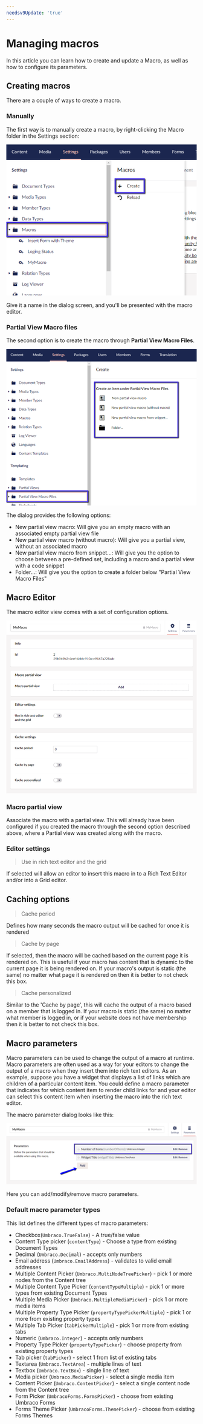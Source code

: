 ```yaml
---
needsv9Update: 'true'
---
```


# Managing macros

In this article you can learn how to create and update a Macro, as well as how to configure its parameters.

## Creating macros

There are a couple of ways to create a macro.

### Manually

The first way is to manually create a macro, by right-clicking the Macro folder in the Settings section:

![Create macro](images/create-macro-tree-8.png)

Give it a name in the dialog screen, and you'll be presented with the macro editor.

### Partial View Macro files

The second option is to create the macro through **Partial View Macro Files**.

![Partial View Macro files dialog](images/partial-view-macro-files-8.png)

The dialog provides the following options:

* New partial view macro: Will give you an empty macro with an associated empty partial view file
* New partial view macro (without macro): Will give you a partial view, without an associated macro
* New partial view macro from snippet...: Will give you the option to choose between a pre-defined set, including a macro and a partial view with a code snippet
* Folder...: Will give you the option to create a folder below "Partial View Macro Files"

## Macro Editor

The macro editor view comes with a set of configuration options.

![Macro editor](images/macro-editor-8.png)

### Macro partial view

Associate the macro with a partial view. This will already have been configured if you created the macro through the second option described above, where a Partial view was created along with the macro.

### Editor settings

> Use in rich text editor and the grid

If selected will allow an editor to insert this macro in to a Rich Text Editor and/or into a Grid editor.

## Caching options

> Cache period

Defines how many seconds the macro output will be cached for once it is rendered

> Cache by page

If selected, then the macro will be cached based on the current page it is rendered on. This is useful if your macro has content that is dynamic to the current page it is being rendered on. If your macro's output is static (the same) no matter what page it is rendered on then it is better to not check this box.

> Cache personalized

Similar to the 'Cache by page', this will cache the output of a macro based on a member that is logged in. If your macro is static (the same) no matter what member is logged in, or if your website does not have membership then it is better to not check this box.

## Macro parameters

Macro parameters can be used to change the output of a macro at runtime. Macro parameters are often used as a way for your editors to change the output of a macro when they insert them into rich text editors. As an example, suppose you have a widget that displays a list of links which are children of a particular content item. You could define a macro parameter that indicates for which content item to render child links for and your editor can select this content item when inserting the macro into the rich text editor.

The macro parameter dialog looks like this:

![Macro editor](images/macro-parameters-v8.png)

Here you can add/modify/remove macro parameters.

### Default macro parameter types

This list defines the different types of macro parameters:

* Checkbox(`Umbraco.TrueFalse`) - A true/false value
* Content Type picker (`contentType`) - Choose a type from existing Document Types
* Decimal (`Umbraco.Decimal`) - accepts only numbers
* Email address (`Umbraco.EmailAddress`) - validates to valid email addresses
* Multiple Content Picker (`Umbraco.MultiNodeTreePicker`) - pick 1 or more nodes from the Content tree
* Multiple Content Type Picker (`contentTypeMultiple`) - pick 1 or more types from existing Document Types
* Multiple Media Picker (`Umbraco.MultipleMediaPicker`) - pick 1 or more media items
* Multiple Property Type Picker (`propertyTypePickerMultiple`) - pick 1 or more from existing property types
* Multiple Tab Picker (`tabPickerMultiple`) - pick 1 or more from existing tabs
* Numeric (`Umbraco.Integer`) - accepts only numbers
* Property Type Picker (`propertyTypePicker`) - choose property from existing property types
* Tab picker (`tabPicker`) - select 1 from list of existing tabs
* Textarea (`Umbraco.TextArea`) - multiple lines of text
* Textbox (`Umbraco.TextBox`) - single line of text
* Media picker (`Umbraco.MediaPicker`) - select a single media item
* Content Picker (`Umbraco.ContentPicker`) - select a single content node from the Content tree
* Form Picker (`UmbracoForms.FormsPicker`) - choose from existing Umbraco Forms
* Forms Theme Picker (`UmbracoForms.ThemePicker`) - choose from existing Forms Themes

